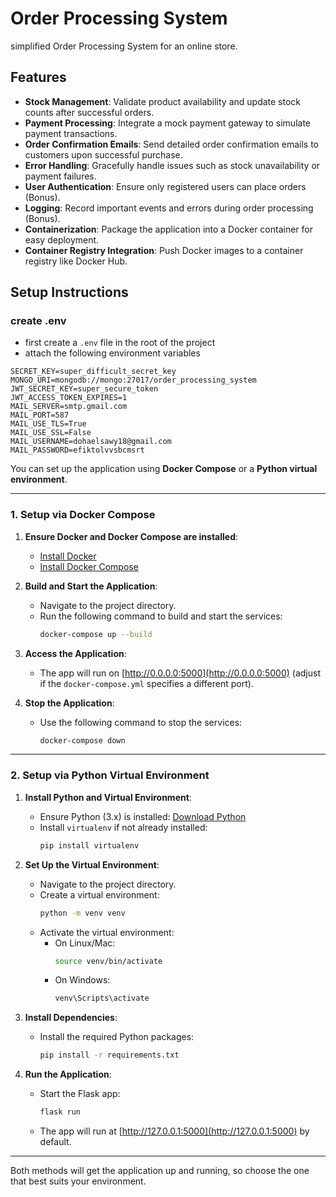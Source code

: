 # Order Processing System
simplified Order Processing System for an online store.

## Features

- **Stock Management**: Validate product availability and update stock counts after successful orders.
- **Payment Processing**: Integrate a mock payment gateway to simulate payment transactions.
- **Order Confirmation Emails**: Send detailed order confirmation emails to customers upon successful purchase.
- **Error Handling**: Gracefully handle issues such as stock unavailability or payment failures.
- **User Authentication**: Ensure only registered users can place orders (Bonus).
- **Logging**: Record important events and errors during order processing (Bonus).
- **Containerization**: Package the application into a Docker container for easy deployment.
- **Container Registry Integration**: Push Docker images to a container registry like Docker Hub.

## Setup Instructions

### **create .env**
- first create a `.env` file in the root of the project
- attach the following environment variables
```
SECRET_KEY=super_difficult_secret_key
MONGO_URI=mongodb://mongo:27017/order_processing_system
JWT_SECRET_KEY=super_secure_token
JWT_ACCESS_TOKEN_EXPIRES=1
MAIL_SERVER=smtp.gmail.com
MAIL_PORT=587
MAIL_USE_TLS=True
MAIL_USE_SSL=False
MAIL_USERNAME=dohaelsawy18@gmail.com
MAIL_PASSWORD=efiktolvvsbcmsrt 
```
You can set up the application using **Docker Compose** or a **Python virtual environment**.

---

### **1. Setup via Docker Compose**
1. **Ensure Docker and Docker Compose are installed**:
   - [Install Docker](https://docs.docker.com/get-docker/)
   - [Install Docker Compose](https://docs.docker.com/compose/install/)

2. **Build and Start the Application**:
   - Navigate to the project directory.
   - Run the following command to build and start the services:
     ```bash
     docker-compose up --build
     ```

3. **Access the Application**:
   - The app will run on [http://0.0.0.0:5000](http://0.0.0.0:5000) (adjust if the `docker-compose.yml` specifies a different port).

4. **Stop the Application**:
   - Use the following command to stop the services:
     ```bash
     docker-compose down
     ```

---

### **2. Setup via Python Virtual Environment**
1. **Install Python and Virtual Environment**:
   - Ensure Python (3.x) is installed: [Download Python](https://www.python.org/downloads/)
   - Install `virtualenv` if not already installed:
     ```bash
     pip install virtualenv
     ```

2. **Set Up the Virtual Environment**:
   - Navigate to the project directory.
   - Create a virtual environment:
     ```bash
     python -m venv venv
     ```
   - Activate the virtual environment:
     - On Linux/Mac:
       ```bash
       source venv/bin/activate
       ```
     - On Windows:
       ```bash
       venv\Scripts\activate
       ```

3. **Install Dependencies**:
   - Install the required Python packages:
     ```bash
     pip install -r requirements.txt
     ```

  
4. **Run the Application**:
   - Start the Flask app:
     ```bash
     flask run
     ```
   - The app will run at [http://127.0.0.1:5000](http://127.0.0.1:5000) by default.

---

Both methods will get the application up and running, so choose the one that best suits your environment.
